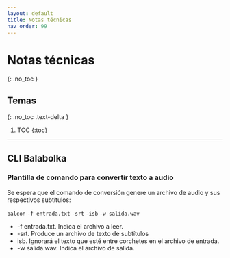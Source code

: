 ```yaml
---
layout: default
title: Notas técnicas
nav_order: 99
---
```


# Notas técnicas
{: .no_toc }

## Temas
{: .no_toc .text-delta }

1. TOC
{:toc}

---

## CLI Balabolka

### Plantilla de comando para convertir texto a audio

Se espera que el comando de conversión genere un archivo de audio y sus respectivos subtítulos:

`balcon` `-f entrada.txt` `-srt` `-isb` `-w salida.wav`

- -f entrada.txt. Indica el archivo a leer.
- -srt. Produce un archivo de texto de subtítulos
- isb. Ignorará el texto que esté entre corchetes en el archivo de entrada.
- -w salida.wav. Indica el archivo de salida.